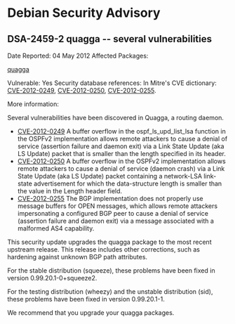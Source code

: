 
Debian Security Advisory
========================


DSA-2459-2 quagga -- several vulnerabilities
--------------------------------------------



Date Reported:
04 May 2012
Affected Packages:

[quagga](https://packages.debian.org/src:quagga)

Vulnerable:
Yes
Security database references:
In Mitre's CVE dictionary: [CVE-2012-0249](https://security-tracker.debian.org/tracker/CVE-2012-0249), [CVE-2012-0250](https://security-tracker.debian.org/tracker/CVE-2012-0250), [CVE-2012-0255](https://security-tracker.debian.org/tracker/CVE-2012-0255).  

More information:

Several vulnerabilities have been discovered in Quagga, a routing
daemon.


* [CVE-2012-0249](https://security-tracker.debian.org/tracker/CVE-2012-0249)
A buffer overflow in the ospf\_ls\_upd\_list\_lsa function in the
 OSPFv2 implementation allows remote attackers to cause a
 denial of service (assertion failure and daemon exit) via a
 Link State Update (aka LS Update) packet that is smaller than
 the length specified in its header.
* [CVE-2012-0250](https://security-tracker.debian.org/tracker/CVE-2012-0250)
A buffer overflow in the OSPFv2 implementation allows remote
 attackers to cause a denial of service (daemon crash) via a
 Link State Update (aka LS Update) packet containing a
 network-LSA link-state advertisement for which the
 data-structure length is smaller than the value in the Length
 header field.
* [CVE-2012-0255](https://security-tracker.debian.org/tracker/CVE-2012-0255)
The BGP implementation does not properly use message buffers
 for OPEN messages, which allows remote attackers impersonating
 a configured BGP peer to cause a denial of service (assertion
 failure and daemon exit) via a message associated with a
 malformed AS4 capability.


This security update upgrades the quagga package to the most recent
upstream release. This release includes other corrections, such as
hardening against unknown BGP path attributes.


For the stable distribution (squeeze), these problems have been fixed
in version 0.99.20.1-0+squeeze2.


For the testing distribution (wheezy) and the unstable distribution
(sid), these problems have been fixed in version 0.99.20.1-1.


We recommend that you upgrade your quagga packages.





